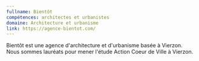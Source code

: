 ```yaml
---
fullname: Bientôt
compétences: architectes et urbanistes
domaine: Architecture et urbanisme
link: https://agence-bientot.com/
---
```


Bientôt est une agence d'architecture et d'urbanisme basée à Vierzon. Nous sommes lauréats pour mener l'étude Action Coeur de Ville à Vierzon.

